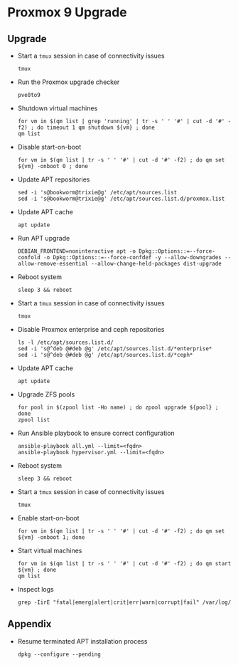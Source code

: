 # Proxmox 9 Upgrade

## Upgrade

- Start a `tmux` session in case of connectivity issues

  ```
  tmux
  ```

- Run the Proxmox upgrade checker

  ```
  pve8to9
  ```

- Shutdown virtual machines

  ```
  for vm in $(qm list | grep 'running' | tr -s ' ' '#' | cut -d '#' -f2) ; do timeout 1 qm shutdown ${vm} ; done
  qm list
  ```

- Disable start-on-boot

  ```
  for vm in $(qm list | tr -s ' ' '#' | cut -d '#' -f2) ; do qm set ${vm} -onboot 0 ; done
  ```

- Update APT repositories

  ```
  sed -i 's@bookworm@trixie@g' /etc/apt/sources.list
  sed -i 's@bookworm@trixie@g' /etc/apt/sources.list.d/proxmox.list
  ```

- Update APT cache

  ```
  apt update
  ```

- Run APT upgrade

  ```
  DEBIAN_FRONTEND=noninteractive apt -o Dpkg::Options::=--force-confold -o Dpkg::Options::=--force-confdef -y --allow-downgrades --allow-remove-essential --allow-change-held-packages dist-upgrade
  ```

- Reboot system

  ```
  sleep 3 && reboot
  ```

- Start a `tmux` session in case of connectivity issues

  ```
  tmux
  ```

- Disable Proxmox enterprise and ceph repositories

  ```
  ls -l /etc/apt/sources.list.d/
  sed -i 's@^deb @#deb @g' /etc/apt/sources.list.d/*enterprise*
  sed -i 's@^deb @#deb @g' /etc/apt/sources.list.d/*ceph*
  ```

- Update APT cache

  ```
  apt update
  ```

- Upgrade ZFS pools

  ```
  for pool in $(zpool list -Ho name) ; do zpool upgrade ${pool} ; done
  zpool list
  ```

- Run Ansible playbook to ensure correct configuration

  ```
  ansible-playbook all.yml --limit=<fqdn>
  ansible-playbook hypervisor.yml --limit=<fqdn>
  ```

- Reboot system

  ```
  sleep 3 && reboot
  ```

- Start a `tmux` session in case of connectivity issues

  ```
  tmux
  ```

- Enable start-on-boot

  ```
  for vm in $(qm list | tr -s ' ' '#' | cut -d '#' -f2) ; do qm set ${vm} -onboot 1; done
  ```

- Start virtual machines

  ```
  for vm in $(qm list | tr -s ' ' '#' | cut -d '#' -f2) ; do qm start ${vm} ; done
  qm list
  ```

- Inspect logs

  ```
  grep -IirE "fatal|emerg|alert|crit|err|warn|corrupt|fail" /var/log/
  ```

## Appendix

- Resume terminated APT installation process

  ```
  dpkg --configure --pending
  ```
